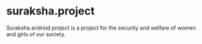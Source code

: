 # suraksha.project
Suraksha android project is a project for the security and welfare of women and girls of our society.

